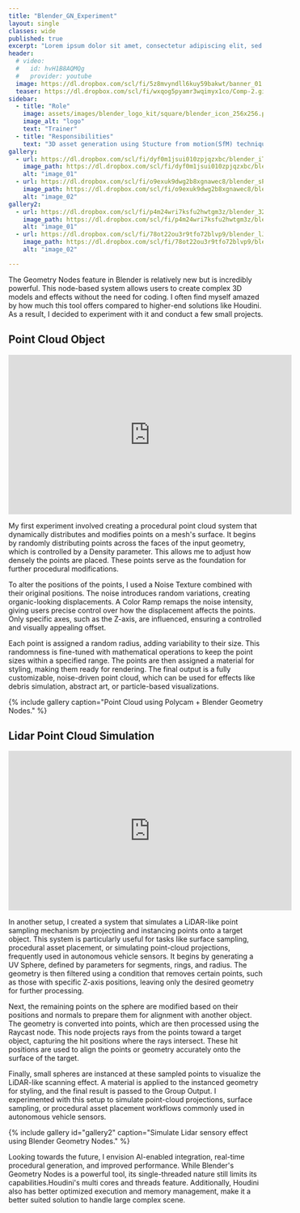 ```yaml
---
title: "Blender_GN_Experiment"
layout: single
classes: wide
published: true
excerpt: "Lorem ipsum dolor sit amet, consectetur adipiscing elit, sed do eiusmod tempor incididunt ut labore et dolore magna aliqua. Ut enim ad minim veniam, quis nostrud exercitation ullamco laboris nisi ut aliquip ex ea commodo consequat. Duis aute irure dolor in reprehenderit in voluptate velit esse cillum dolore eu fugiat nulla pariatur. Excepteur sint occaecat cupidatat non proident, sunt in culpa qui officia deserunt mollit anim id est laborum."
header:
  # video:
  #   id: hvH1B8AQMQg
  #   provider: youtube
  image: https://dl.dropbox.com/scl/fi/5z8mvyndll6kuy59bakwt/banner_01.png?rlkey=7ggva35166ko43byykmh27lxw&dl=0
  teaser: https://dl.dropbox.com/scl/fi/wxqog5pyamr3wqimyx1co/Comp-2.gif?rlkey=nvipc017ihgp0wnqvgnwm8vsj&dl=0
sidebar:
  - title: "Role"
    image: assets/images/blender_logo_kit/square/blender_icon_256x256.png
    image_alt: "logo"
    text: "Trainer"
  - title: "Responsibilities"
    text: "3D asset generation using Stucture from motion(SfM) technique, create a point cloud data set and reanimate for presentation and fun purpose"
gallery:
  - url: https://dl.dropbox.com/scl/fi/dyf0m1jsui010zpjqzxbc/blender_iTS0K7nu2D.png?rlkey=hmagefy1mpq9rzihu3n9ujq2p&dl=0
    image_path: https://dl.dropbox.com/scl/fi/dyf0m1jsui010zpjqzxbc/blender_iTS0K7nu2D.png?rlkey=hmagefy1mpq9rzihu3n9ujq2p&dl=0
    alt: "image_01"
  - url: https://dl.dropbox.com/scl/fi/o9exuk9dwg2b8xgnawec8/blender_sPfJQ6iZWO.jpg?rlkey=y84i5zyy3ed9bxfmstzud1d77&dl=0
    image_path: https://dl.dropbox.com/scl/fi/o9exuk9dwg2b8xgnawec8/blender_sPfJQ6iZWO.jpg?rlkey=y84i5zyy3ed9bxfmstzud1d77&dl=0
    alt: "image_02"
gallery2:
  - url: https://dl.dropbox.com/scl/fi/p4m24wri7ksfu2hwtgm3z/blender_32oH0IhflA.png?rlkey=43b57ap0nm37fodliz0ymzwxu&dl=0
    image_path: https://dl.dropbox.com/scl/fi/p4m24wri7ksfu2hwtgm3z/blender_32oH0IhflA.png?rlkey=43b57ap0nm37fodliz0ymzwxu&dl=0
    alt: "image_01"
  - url: https://dl.dropbox.com/scl/fi/78ot22ou3r9tfo72blvp9/blender_lJJrFlvn3n.png?rlkey=q9mqgua1bxraxvtts1nlmoev3&dl=0
    image_path: https://dl.dropbox.com/scl/fi/78ot22ou3r9tfo72blvp9/blender_lJJrFlvn3n.png?rlkey=q9mqgua1bxraxvtts1nlmoev3&dl=0
    alt: "image_02"

---
```


The Geometry Nodes feature in Blender is relatively new but is incredibly powerful. This node-based system allows users to create complex 3D models and effects without the need for coding. I often find myself amazed by how much this tool offers compared to higher-end solutions like Houdini. As a result, I decided to experiment with it and conduct a few small projects.

<h2>Point Cloud Object</h2>

<iframe width="560" height="315" src="https://www.youtube.com/embed/lI6tBXr61C0?si=COlLQeTGmWXkDdvK" title="YouTube video player" frameborder="0" allow="accelerometer; autoplay; clipboard-write; encrypted-media; gyroscope; picture-in-picture; web-share" referrerpolicy="strict-origin-when-cross-origin" allowfullscreen></iframe>

My first experiment involved creating a procedural point cloud system that dynamically distributes and modifies points on a mesh's surface. It begins by randomly distributing points across the faces of the input geometry, which is controlled by a Density parameter. This allows me to adjust how densely the points are placed. These points serve as the foundation for further procedural modifications.

To alter the positions of the points, I used a Noise Texture combined with their original positions. The noise introduces random variations, creating organic-looking displacements. A Color Ramp remaps the noise intensity, giving users precise control over how the displacement affects the points. Only specific axes, such as the Z-axis, are influenced, ensuring a controlled and visually appealing offset.

Each point is assigned a random radius, adding variability to their size. This randomness is fine-tuned with mathematical operations to keep the point sizes within a specified range. The points are then assigned a material for styling, making them ready for rendering. The final output is a fully customizable, noise-driven point cloud, which can be used for effects like debris simulation, abstract art, or particle-based visualizations.

{% include gallery caption="Point Cloud using Polycam + Blender Geometry Nodes." %}

<h2>Lidar Point Cloud Simulation</h2>

<iframe width="560" height="315" src="https://www.youtube.com/embed/q7KAyYGVOu0?si=ytEtATD0tgFvVTPS" title="YouTube video player" frameborder="0" allow="accelerometer; autoplay; clipboard-write; encrypted-media; gyroscope; picture-in-picture; web-share" referrerpolicy="strict-origin-when-cross-origin" allowfullscreen></iframe>

In another setup, I created a system that simulates a LiDAR-like point sampling mechanism by projecting and instancing points onto a target object. This system is particularly useful for tasks like surface sampling, procedural asset placement, or simulating point-cloud projections, frequently used in autonomous vehicle sensors. It begins by generating a UV Sphere, defined by parameters for segments, rings, and radius. The geometry is then filtered using a condition that removes certain points, such as those with specific Z-axis positions, leaving only the desired geometry for further processing.

Next, the remaining points on the sphere are modified based on their positions and normals to prepare them for alignment with another object. The geometry is converted into points, which are then processed using the Raycast node. This node projects rays from the points toward a target object, capturing the hit positions where the rays intersect. These hit positions are used to align the points or geometry accurately onto the surface of the target.

Finally, small spheres are instanced at these sampled points to visualize the LiDAR-like scanning effect. A material is applied to the instanced geometry for styling, and the final result is passed to the Group Output. I experimented with this setup to simulate point-cloud projections, surface sampling, or procedural asset placement workflows commonly used in autonomous vehicle sensors.

{% include gallery id="gallery2" caption="Simulate Lidar sensory effect using Blender Geometry Nodes." %}

Looking towards the future, I envision AI-enabled integration, real-time procedural generation, and improved performance. While Blender's Geometry Nodes is a powerful tool, its single-threaded nature still limits its capabilities.Houdini's multi cores and threads feature. Additionally, Houdini also has better optimized execution and memory management, make it a better suited solution to handle large complex scene.  
